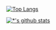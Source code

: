 

[![Top Langs](https://github-readme-stats.vercel.app/api/top-langs/?username=ShinSeongWookJ)](https://github.com/ShinSeongWookJ/github-readme-stats)

[![*'s github stats](https://github-readme-stats.vercel.app/api?username=ShinSeongWookJ)](https://github.com/ShinSeongWookJ)

